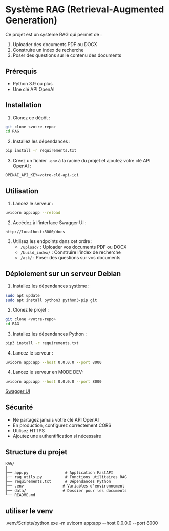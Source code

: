 # Système RAG (Retrieval-Augmented Generation)

Ce projet est un système RAG qui permet de :
1. Uploader des documents PDF ou DOCX
2. Construire un index de recherche
3. Poser des questions sur le contenu des documents

## Prérequis

- Python 3.9 ou plus
- Une clé API OpenAI

## Installation

1. Clonez ce dépôt :
```bash
git clone <votre-repo>
cd RAG
```

2. Installez les dépendances :
```bash
pip install -r requirements.txt
```

3. Créez un fichier `.env` à la racine du projet et ajoutez votre clé API OpenAI :
```
OPENAI_API_KEY=votre-clé-api-ici
```

## Utilisation

1. Lancez le serveur :
```bash
uvicorn app:app --reload
```

2. Accédez à l'interface Swagger UI :
```
http://localhost:8000/docs
```

3. Utilisez les endpoints dans cet ordre :
   - `/upload/` : Uploader vos documents PDF ou DOCX
   - `/build_index/` : Construire l'index de recherche
   - `/ask/` : Poser des questions sur vos documents

## Déploiement sur un serveur Debian

1. Installez les dépendances système :
```bash
sudo apt update
sudo apt install python3 python3-pip git
```

2. Clonez le projet :
```bash
git clone <votre-repo>
cd RAG
```

3. Installez les dépendances Python :
```bash
pip3 install -r requirements.txt
```

4. Lancez le serveur :
```bash
uvicorn app:app --host 0.0.0.0 --port 8000
```
4. Lancez le serveur en MODE DEV:
```bash
uvicorn app:app --host 0.0.0.0 --port 8000
```


[Swagger UI](http://localhost:8000/docs)


## Sécurité

- Ne partagez jamais votre clé API OpenAI
- En production, configurez correctement CORS
- Utilisez HTTPS
- Ajoutez une authentification si nécessaire

## Structure du projet

```
RAG/
│
├── app.py                # Application FastAPI
├── rag_utils.py          # Fonctions utilitaires RAG
├── requirements.txt      # Dépendances Python
├── .env                 # Variables d'environnement
├── data/                # Dossier pour les documents
└── README.md
``` 



## utiliser le venv
.venv/Scripts/python.exe -m uvicorn app:app --host 0.0.0.0 --port 8000
